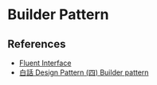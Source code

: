 # Builder Pattern


## References

- [Fluent Interface](https://en.wikipedia.org/wiki/Fluent_interface#JavaScript)
- [白話 Design Pattern (四) Builder pattern](http://rockssdlog.blogspot.tw/2012/05/design-pattern-builder-pattern.html?m=1)